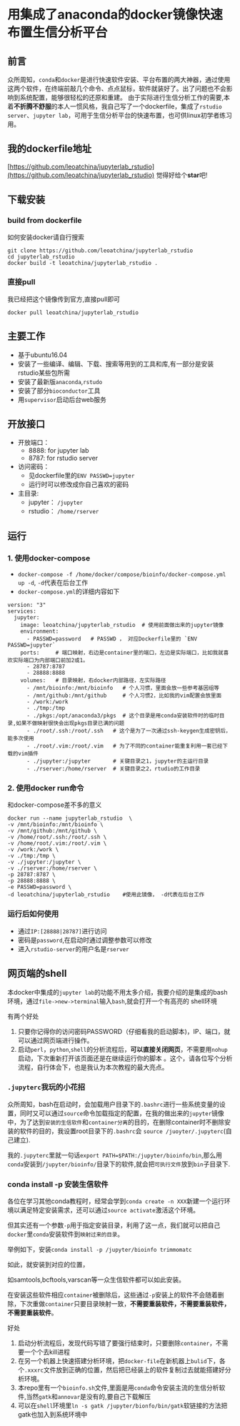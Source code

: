# 用集成了anaconda的docker镜像快速布置生信分析平台

## 前言
众所周知，`conda`和`docker`是进行快速软件安装、平台布置的两大神器，通过使用这两个软件，在终端前敲几个命令、点点鼠标，软件就装好了。出了问题也不会影响到系统配置，能够很轻松的还原和重建。
由于实际进行生信分析工作的需要,本着**不折腾不舒服**的本人一惯风格，我自己写了一个dockerfile，集成了`rstudio server`、`jupyter lab`，可用于生信分析平台的快速布置，也可供linux初学者练习用。

## 我的dockerfile地址
[https://github.com/leoatchina/jupyterlab_rstudio](https://github.com/leoatchina/jupyterlab_rstudio)
觉得好给个**star**吧!

## 下载安装
### build from dockerfile
如何安装docker请自行搜索
```
git clone https://github.com/leoatchina/jupyterlab_rstudio
cd jupyterlab_rstudio
docker build -t leoatchina/jupyterlab_rstudio .
```

### 直接pull
我已经把这个镜像传到官方,直接pull即可
```
docker pull leoatchina/jupyterlab_rstudio
```

## 主要工作
- 基于ubuntu16.04
- 安装了一些编译、编辑、下载、搜索等用到的工具和库,有一部分是安装rstudio某些包所需
- 安装了最新版`anaconda`,`rstudo`
- 安装了部分`bioconductor`工具
- 用`supervisor`启动后台web服务

## 开放接口
- 开放端口：
  - 8888: for jupyter lab
  - 8787: for rstudio server
- 访问密码：
  - 见dockerfile里的`ENV PASSWD=jupyter`
  - 运行时可以修改成你自己喜欢的密码
- 主目录:
  - jupyter： `/jupyter`
  - rstudio： `/home/rserver`

## 运行
### 1. 使用docker-compose
- `docker-compose -f /home/docker/compose/bioinfo/docker-compose.yml up -d`, `-d`代表在后台工作
- `docker-compose.yml`的详细内容如下
```
version: "3"
services:
  jupyter:
    image: leoatchina/jupyterlab_rstudio  # 使用前面做出来的jupyter镜像
    environment:
      - PASSWD=password   # PASSWD ， 对应Dockerfile里的 `ENV PASSWD=jupyter`
    ports:     # 端口映射，右边是container里的端口，左边是实际端口，比如我就喜欢实际端口为内部端口前加2或1。
      - 28787:8787
      - 28888:8888
    volumes:   # 目录映射，右docker内部路径，左实际路径
      - /mnt/bioinfo:/mnt/bioinfo   # 个人习惯，里面会放一些参考基因组等
      - /mnt/github:/mnt/github     # 个人习惯2，比如我的vim配置会放里面
      - /work:/work
      - ./tmp:/tmp
      - ./pkgs:/opt/anaconda3/pkgs  # 这个目录是用conda安装软件时的临时目录,如果不做映射很快会出现pkgs目录已满的问题
      - ./root/.ssh:/root/.ssh   # 这个是为了一次通过ssh-keygen生成密钥后，能多次使用
      - ./root/.vim:/root/.vim   # 为了不同的container能重复利用一套已经下载的vim插件
      - ./jupyter:/jupyter       # 关键目录之1，jupyter的主运行目录
      - ./rserver:/home/rserver  # 关键目录之2，rtudio的工作目录
```

### 2. 使用docker run命令
和docker-compose差不多的意义
```
docker run --name jupyterlab_rstudio  \
-v /mnt/bioinfo:/mnt/bioinfo \
-v /mnt/github:/mnt/github \
-v /home/root/.ssh:/root/.ssh \
-v /home/root/.vim:/root/.vim \
-v /work:/work \
-v ./tmp:/tmp \
-v ./jupyter:/jupyter \
-v ./rserver:/home/rserver \
-p 28787:8787 \
-p 28888:8888 \
-e PASSWD=password \
-d leoatchina/jupyterlab_rstudio    #使用此镜像， -d代表在后台工作
```

### 运行后如何使用
- 通过`IP:[28888|28787]`进行访问
- 密码是`password`,在启动时通过调整参数可以修改
- 进入`rstudio-server`的用户名是`rserver`

## 网页端的shell
本docker中集成的`jupyter lab`的功能不用太多介绍，我要介绍的是集成的bash环境，通过`file->new->terminal`输入`bash`,就会打开一个有高亮的 shell环境

有两个好处
1. 只要你记得你的访问密码PASSWORD（仔细看我的启动脚本)，IP、端口，就可以通过网页端进行操作。
2. 启动`perl`，`python`,`shell`的分析流程后，**可以直接关闭网页**，不需要用`nohup`启动，下次重新打开该页面还是在继续运行你的脚本 。这个，请各位写个分析流程，自行体会下，也是我认为本次教程的最大亮点。

### `.jupyterc`我玩的小花招
众所周知，bash在启动时，会加载用户目录下的`.bashrc`进行一些系统变量的设置，同时又可以通过`source`命令加载指定的配置，在我的做出来的`jupyter`镜像中，为了达到`安装的生信软件`和`container分离`的目的，在删除container时不删除安装的软件的目的，我设置root目录下的`.bashrc`会 `source /juoyter/.jupyterc`(自己建立).

我的`.jupyterc`里就一句话`export PATH=$PATH:/jupyter/bioinfo/bin`,那么用`conda`安装到`/jupyter/bioinfo/`目录下的软件,就会把`可执行文件`放到`bin`子目录下.

### conda install -p 安装生信软件
各位在学习其他conda教程时，经常会学到`conda create -n XXX`新建一个运行环境以满足特定安装需求，还可以通过`source activate`激活这个环境。

但其实还有一个参数`-p`用于指定安装目录，利用了这一点，我们就可以把自己`docker`里`conda`安装软件到`映射过来的目录`。

举例如下，安装`conda install -p /jupyter/bioinfo trimmomatc`

如此，就安装到对应的位置，

如samtools,bcftools,varscan等一众生信软件都可以如此安装。

在安装这些软件相应`container`被删除后，这些通过`-p`安装上的软件不会随着删除，下次重做`container`只要目录映射一致，**不需要重装软件，不需要重装软件，不需要重装软件**。

好处
1. 启动分析流程后，发现代码写错了要强行结束时，只要删除`container`，不需要一个个去kill进程
2. 在另一个机器上快速搭建分析环境，把`docker-file`在新机器上`bulid`下，各个`.xxxrc`文件放到正确的位置，然后把已经装上的软件复制过去就能搭建好分析环境。
3. 本repo里有一个`bioinfo.sh`文件,里面是用`conda`命令安装主流的生信分析软件,当然`gatk`和`annovar`是没有的,要自己下载解压
4. 可以在`shell`环境里`ln -s gatk /jupyter/bionfo/bin/gatk`软链接的方法把gatk也加入到系统环境中
